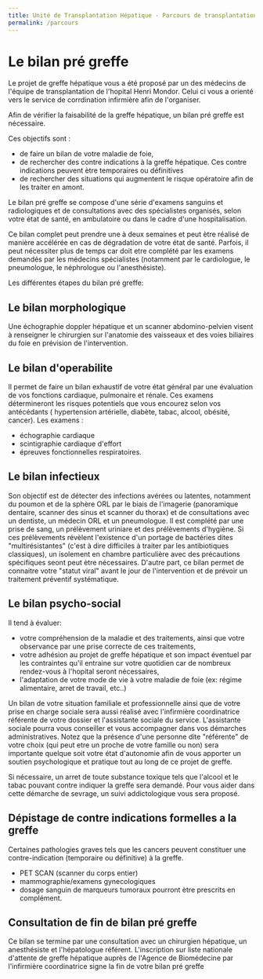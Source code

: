 ```yaml
---
title: Unité de Transplantation Hépatique - Parcours de transplantation hépatique à Henri Mondor
permalink: /parcours
---
```

# Le bilan pré greffe

Le projet de greffe hépatique vous a été proposé par un des médecins de l'équipe de transplantation de l'hopital Henri Mondor. Celui ci vous a orienté vers le service de corrdination infirmière afin de l'organiser.

Afin de vérifier la faisabilité de la greffe hépatique, un bilan pré greffe est nécessaire.

Ces objectifs sont :

* de faire un bilan de votre maladie de foie,
* de rechercher des contre indications à la greffe hépatique. Ces contre indications peuvent ètre temporaires ou définitives
* de rechercher des situations qui augmentent le risque opératoire afin de les traiter en amont.

Le bilan pré greffe se compose d'une série d'examens sanguins et radiologiques et de consultations avec des spécialistes organisés, selon votre état de santé, en ambulatoire  ou dans le cadre d'une hospitalisation.

Ce bilan complet peut prendre une à deux semaines et peut ètre réalisé de manière accélérée en cas de dégradation de votre état de santé. Parfois, il peut nécessiter plus de temps car doit etre complété par les examens demandés par les médecins spécialistes (notamment par le cardiologue, le pneumologue, le néphrologue ou l'anesthésiste).

Les différentes étapes du bilan pré greffe:

## Le bilan morphologique
Une échographie doppler hépatique et un scanner abdomino-pelvien visent à renseigner le chirurgien sur l'anatomie des vaisseaux et des voies biliaires du foie en prévision de l'intervention.

## Le bilan d'operabilite
Il permet de faire un bilan exhaustif de votre état général par une évaluation de vos fonctions cardiaque, pulmonaire et rénale. Ces examens détermineront les risques potentiels que vous encourez selon vos antécédants ( hypertension artérielle, diabète, tabac, alcool, obésité, cancer).
Les examens : 

* échographie cardiaque
* scintigraphie cardiaque d'effort
* épreuves fonctionnelles respiratoires.

## Le bilan infectieux
Son objectif est de détecter des infections avérées ou latentes, notamment du poumon et de la sphère ORL par le biais de l'imagerie (panoramique dentaire, scanner des sinus et scanner du thorax) et de consultations avec un dentiste, un médecin ORL et un pneumologue.
Il est complété par une prise de sang, un prélèvement uriniare et des prélèvements d'hygiène.
Si ces prélèvements révèlent l'existence d'un portage de bactéries dites "multirésistantes" (c'est à dire difficiles à traiter par les antibiotiques classiques), un isolement en chambre particulière avec des précautions spécifiques seont peut ètre nécessaires.
D'autre part, ce bilan permet de connaitre votre "statut viral" avant le jour de l'intervention et de prévoir un traitement préventif systématique.

## Le bilan psycho-social

Il tend à évaluer:

* votre compréhension de la maladie et des traitements, ainsi que votre observance par une prise correcte de ces traitements,
* votre adhésion au projet de greffe hépatique et son impact éventuel par les contraintes qu'il entraine sur votre quotidien car de nombreux rendez-vous à l'hopital seront nécessaires,
* l'adaptation de votre mode de vie à votre maladie de foie (ex: régime alimentaire, arret de travail, etc..)

Un bilan de votre situation familiale et professionnelle ainsi que de votre prise en charge sociale sera aussi réalisé avec l'infirmière coordinatrice référente de votre dossier et l'assistante sociale du service. L'assistante sociale pourra vous conseiller et vous accompagner dans vos démarches administratives.
Notez que la présence d'une personne dite  "référente" de votre choix (qui peut etre un proche de votre famille ou non) sera importante quelque soit votre état d'autonomie afin de vous apporter un soutien psychologique et pratique tout au long de ce projet de greffe.

Si nécessaire, un arret de toute substance toxique tels que l'alcool et le tabac pouvant contre indiquer la greffe sera demandé.
Pour vous aider dans cette démarche de sevrage, un suivi addictologique vous sera proposé.

## Dépistage de contre indications formelles a la greffe 
  Certaines pathologies graves tels que les cancers peuvent constituer une contre-indication (temporaire ou définitive) à la greffe. 

* PET SCAN (scanner du corps entier)
* mammographie/examens gynecologiques
* dosage sanguin de marqueurs tumoraux 
pourront ètre prescrits en complément.

## Consultation de fin de bilan pré greffe
Ce bilan se termine par une consultation avec un chirurgien hépatique, un anesthésiste et l'hépatologue référent.
L'inscription sur liste nationale d'attente de greffe hépatique auprès de l'Agence de Biomédecine par l'infirmière coordinatrice signe la fin de votre bilan pré greffe




